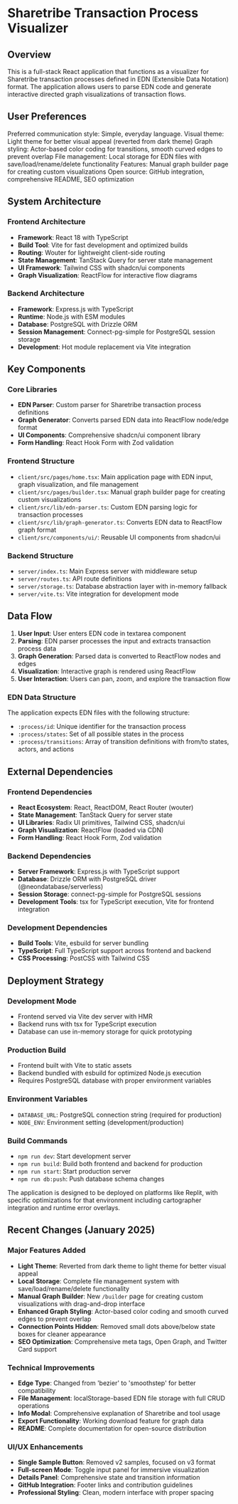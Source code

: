 # Sharetribe Transaction Process Visualizer

## Overview

This is a full-stack React application that functions as a visualizer for Sharetribe transaction processes defined in EDN (Extensible Data Notation) format. The application allows users to parse EDN code and generate interactive directed graph visualizations of transaction flows.

## User Preferences

Preferred communication style: Simple, everyday language.
Visual theme: Light theme for better visual appeal (reverted from dark theme)
Graph styling: Actor-based color coding for transitions, smooth curved edges to prevent overlap
File management: Local storage for EDN files with save/load/rename/delete functionality
Features: Manual graph builder page for creating custom visualizations
Open source: GitHub integration, comprehensive README, SEO optimization

## System Architecture

### Frontend Architecture
- **Framework**: React 18 with TypeScript
- **Build Tool**: Vite for fast development and optimized builds
- **Routing**: Wouter for lightweight client-side routing
- **State Management**: TanStack Query for server state management
- **UI Framework**: Tailwind CSS with shadcn/ui components
- **Graph Visualization**: ReactFlow for interactive flow diagrams

### Backend Architecture
- **Framework**: Express.js with TypeScript
- **Runtime**: Node.js with ESM modules
- **Database**: PostgreSQL with Drizzle ORM
- **Session Management**: Connect-pg-simple for PostgreSQL session storage
- **Development**: Hot module replacement via Vite integration

## Key Components

### Core Libraries
- **EDN Parser**: Custom parser for Sharetribe transaction process definitions
- **Graph Generator**: Converts parsed EDN data into ReactFlow node/edge format
- **UI Components**: Comprehensive shadcn/ui component library
- **Form Handling**: React Hook Form with Zod validation

### Frontend Structure
- `client/src/pages/home.tsx`: Main application page with EDN input, graph visualization, and file management
- `client/src/pages/builder.tsx`: Manual graph builder page for creating custom visualizations
- `client/src/lib/edn-parser.ts`: Custom EDN parsing logic for transaction processes
- `client/src/lib/graph-generator.ts`: Converts EDN data to ReactFlow graph format
- `client/src/components/ui/`: Reusable UI components from shadcn/ui

### Backend Structure
- `server/index.ts`: Main Express server with middleware setup
- `server/routes.ts`: API route definitions
- `server/storage.ts`: Database abstraction layer with in-memory fallback
- `server/vite.ts`: Vite integration for development mode

## Data Flow

1. **User Input**: User enters EDN code in textarea component
2. **Parsing**: EDN parser processes the input and extracts transaction process data
3. **Graph Generation**: Parsed data is converted to ReactFlow nodes and edges
4. **Visualization**: Interactive graph is rendered using ReactFlow
5. **User Interaction**: Users can pan, zoom, and explore the transaction flow

### EDN Data Structure
The application expects EDN files with the following structure:
- `:process/id`: Unique identifier for the transaction process
- `:process/states`: Set of all possible states in the process
- `:process/transitions`: Array of transition definitions with from/to states, actors, and actions

## External Dependencies

### Frontend Dependencies
- **React Ecosystem**: React, ReactDOM, React Router (wouter)
- **State Management**: TanStack Query for server state
- **UI Libraries**: Radix UI primitives, Tailwind CSS, shadcn/ui
- **Graph Visualization**: ReactFlow (loaded via CDN)
- **Form Handling**: React Hook Form, Zod validation

### Backend Dependencies
- **Server Framework**: Express.js with TypeScript support
- **Database**: Drizzle ORM with PostgreSQL driver (@neondatabase/serverless)
- **Session Storage**: connect-pg-simple for PostgreSQL sessions
- **Development Tools**: tsx for TypeScript execution, Vite for frontend integration

### Development Dependencies
- **Build Tools**: Vite, esbuild for server bundling
- **TypeScript**: Full TypeScript support across frontend and backend
- **CSS Processing**: PostCSS with Tailwind CSS

## Deployment Strategy

### Development Mode
- Frontend served via Vite dev server with HMR
- Backend runs with tsx for TypeScript execution
- Database can use in-memory storage for quick prototyping

### Production Build
- Frontend built with Vite to static assets
- Backend bundled with esbuild for optimized Node.js execution
- Requires PostgreSQL database with proper environment variables

### Environment Variables
- `DATABASE_URL`: PostgreSQL connection string (required for production)
- `NODE_ENV`: Environment setting (development/production)

### Build Commands
- `npm run dev`: Start development server
- `npm run build`: Build both frontend and backend for production
- `npm run start`: Start production server
- `npm run db:push`: Push database schema changes

The application is designed to be deployed on platforms like Replit, with specific optimizations for that environment including cartographer integration and runtime error overlays.

## Recent Changes (January 2025)

### Major Features Added
- **Light Theme**: Reverted from dark theme to light theme for better visual appeal
- **Local Storage**: Complete file management system with save/load/rename/delete functionality
- **Manual Graph Builder**: New `/builder` page for creating custom visualizations with drag-and-drop interface
- **Enhanced Graph Styling**: Actor-based color coding and smooth curved edges to prevent overlap
- **Connection Points Hidden**: Removed small dots above/below state boxes for cleaner appearance
- **SEO Optimization**: Comprehensive meta tags, Open Graph, and Twitter Card support

### Technical Improvements
- **Edge Type**: Changed from 'bezier' to 'smoothstep' for better compatibility
- **File Management**: localStorage-based EDN file storage with full CRUD operations
- **Info Modal**: Comprehensive explanation of Sharetribe and tool usage
- **Export Functionality**: Working download feature for graph data
- **README**: Complete documentation for open-source distribution

### UI/UX Enhancements
- **Single Sample Button**: Removed v2 samples, focused on v3 format
- **Full-screen Mode**: Toggle input panel for immersive visualization
- **Details Panel**: Comprehensive state and transition information
- **GitHub Integration**: Footer links and contribution guidelines
- **Professional Styling**: Clean, modern interface with proper spacing